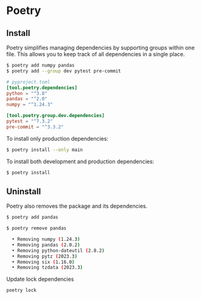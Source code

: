 # Poetry

## Install
Poetry simplifies managing dependencies by supporting groups within one file. This allows you to keep track of all dependencies in a single place.

~~~bash
$ poetry add numpy pandas
$ poetry add --group dev pytest pre-commit
~~~

~~~toml
# pyproject.toml
[tool.poetry.dependencies]
python = "^3.8"
pandas = "^2.0"
numpy = "^1.24.3"

[tool.poetry.group.dev.dependencies]
pytest = "^7.3.2"
pre-commit = "^3.3.2"
~~~

To install only production dependencies:

~~~bash
$ poetry install --only main
~~~

To install both development and production dependencies:
~~~bash
$ poetry install
~~~

## Uninstall

Poetry also removes the package and its dependencies.

~~~bash
$ poetry add pandas

$ poetry remove pandas

  • Removing numpy (1.24.3)
  • Removing pandas (2.0.2)
  • Removing python-dateutil (2.8.2)
  • Removing pytz (2023.3)
  • Removing six (1.16.0)
  • Removing tzdata (2023.3)
~~~

Update lock dependencies
~~~bash
poetry lock
~~~